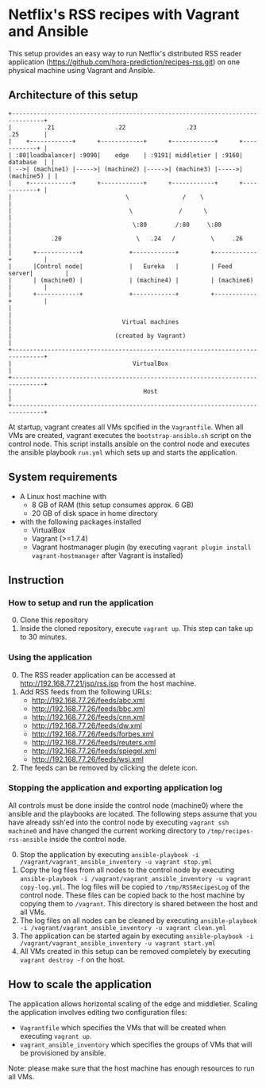 # Netflix's RSS recipes with Vagrant and Ansible
This setup provides an easy way to run Netflix's distributed RSS reader application (https://github.com/hora-prediction/recipes-rss.git) on one physical machine using Vagrant and Ansible.

## Architecture of this setup

    +-------------------------------------------------------------------------------+
    |         .21                 .22                 .23                 .25       |
    |    +------------+      +------------+      +------------+      +------------+ |
    | :80|loadbalancer| :9090|    edge    | :9191| middletier | :9160|  database  | |
    | -->| (machine1) |----->| (machine2) |----->| (machine3) |----->| (machine5) | |
    |    +------------+      +------------+      +------------+      +------------+ |
    |                                \               /    \                         |
    |                                 \             /      \                        |
    |                                  \:80        /:80     \:80                    |
    |           .20                     \   .24   /          \     .26              |
    |      +------------+             +------------+         +------------+         |
    |      |Control node|             |   Eureka   |         | Feed server|         |
    |      | (machine0) |             | (machine4) |         | (machine6) |         |
    |      +------------+             +------------+         +------------+         |
    |                                                                               |
    |                               Virtual machines                                |
    |                             (created by Vagrant)                              |
    +-------------------------------------------------------------------------------+
    |                                  VirtualBox                                   |
    +-------------------------------------------------------------------------------+
    |                                     Host                                      |
    +-------------------------------------------------------------------------------+

At startup, vagrant creates all VMs spcified in the ```Vagrantfile```. When all VMs are created, vagrant executes the ```bootstrap-ansible.sh``` script on the control node. This script installs ansible on the control node and executes the ansible playbook ```run.yml``` which sets up and starts the application.

## System requirements
- A Linux host machine with
   - 8 GB of RAM (this setup consumes approx. 6 GB)
   - 20 GB of disk space in home directory
- with the following packages installed
   - VirtualBox
   - Vagrant (>=1.7.4)
   - Vagrant hostmanager plugin (by executing ```vagrant plugin install vagrant-hostmanager``` after Vagrant is installed)

## Instruction

### How to setup and run the application
0. Clone this repository
0. Inside the cloned repository, execute ```vagrant up```. This step can take up to 30 minutes.

### Using the application
0. The RSS reader application can be accessed at http://192.168.77.21/jsp/rss.jsp from the host machine.
0. Add RSS feeds from the following URLs:
   - http://192.168.77.26/feeds/abc.xml
   - http://192.168.77.26/feeds/bbc.xml
   - http://192.168.77.26/feeds/cnn.xml
   - http://192.168.77.26/feeds/dw.xml
   - http://192.168.77.26/feeds/forbes.xml
   - http://192.168.77.26/feeds/reuters.xml
   - http://192.168.77.26/feeds/spiegel.xml
   - http://192.168.77.26/feeds/wsj.xml
0. The feeds can be removed by clicking the delete icon.

### Stopping the application and exporting application log
All controls must be done inside the control node (machine0) where the ansible and the playbooks are located. The following steps assume that you have already ssh'ed into the control node by executing ```vagrant ssh machine0``` and have changed the current working directory to ```/tmp/recipes-rss-ansible``` inside the control node.

0. Stop the application by executing
```ansible-playbook -i /vagrant/vagrant_ansible_inventory -u vagrant stop.yml```
0. Copy the log files from all nodes to the control node by executing
```ansible-playbook -i /vagrant/vagrant_ansible_inventory -u vagrant copy-log.yml```.
The log files will be copied to ```/tmp/RSSRecipesLog``` of the control node.
These files can be copied back to the host machine by copying them to ```/vagrant```.
This directory is shared between the host and all VMs.
0. The log files on all nodes can be cleaned by executing
```ansible-playbook -i /vagrant/vagrant_ansible_inventory -u vagrant clean.yml```
0. The application can be started again by executing
```ansible-playbook -i /vagrant/vagrant_ansible_inventory -u vagrant start.yml```
0. All VMs created in this setup can be removed completely by executing ```vagrant destroy -f``` on the host.

## How to scale the application
The application allows horizontal scaling of the edge and middletier. Scaling the application involves editing two configuration files:
- ```Vagrantfile``` which specifies the VMs that will be created when executing ```vagrant up```.
- ```vagrant_ansible_inventory``` which specifies the groups of VMs that will be provisioned by ansible.

Note: please make sure that the host machine has enough resources to run all VMs.
